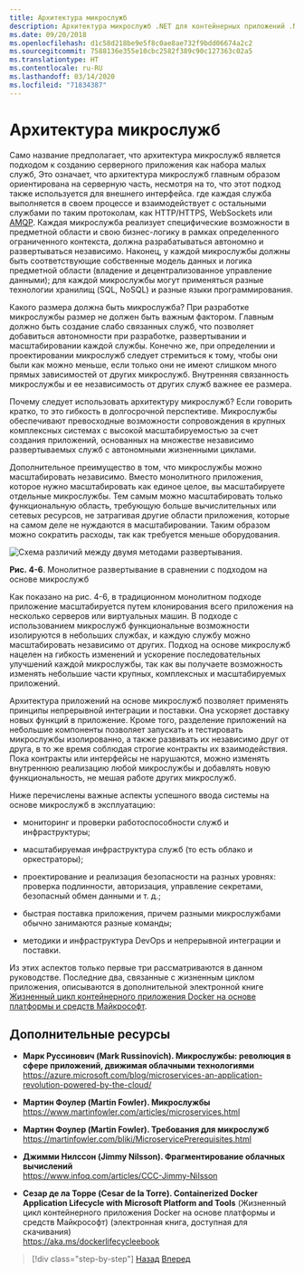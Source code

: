 ```yaml
---
title: Архитектура микрослужб
description: Архитектура микрослужб .NET для контейнерных приложений .NET | Архитектура микрослужб с высоты птичьего полета.
ms.date: 09/20/2018
ms.openlocfilehash: d1c58d218be9e5f8c0ae8ae732f9bdd06674a2c2
ms.sourcegitcommit: 7588136e355e10cbc2582f389c90c127363c02a5
ms.translationtype: HT
ms.contentlocale: ru-RU
ms.lasthandoff: 03/14/2020
ms.locfileid: "71834387"
---
```

# <a name="microservices-architecture"></a>Архитектура микрослужб

Само название предполагает, что архитектура микрослужб является подходом к созданию серверного приложения как набора малых служб, Это означает, что архитектура микрослужб главным образом ориентирована на серверную часть, несмотря на то, что этот подход также используется для внешнего интерфейса. где каждая служба выполняется в своем процессе и взаимодействует с остальными службами по таким протоколам, как HTTP/HTTPS, WebSockets или [AMQP](https://en.wikipedia.org/wiki/Advanced_Message_Queuing_Protocol). Каждая микрослужба реализует специфические возможности в предметной области и свою бизнес-логику в рамках определенного ограниченного контекста, должна разрабатываться автономно и развертываться независимо. Наконец, у каждой микрослужбы должны быть соответствующие собственные модель данных и логика предметной области (владение и децентрализованное управление данными); для каждой микрослужбы могут применяться разные технологии хранилищ (SQL, NoSQL) и разные языки программирования.

Какого размера должна быть микрослужба? При разработке микрослужбы размер не должен быть важным фактором. Главным должно быть создание слабо связанных служб, что позволяет добавиться автономности при разработке, развертывании и масштабировании каждой службы. Конечно же, при определении и проектировании микрослужб следует стремиться к тому, чтобы они были как можно меньше, если только они не имеют слишком много прямых зависимостей от других микрослужб. Внутренняя связанность микрослужбы и ее независимость от других служб важнее ее размера.

Почему следует использовать архитектуру микрослужб? Если говорить кратко, то это гибкость в долгосрочной перспективе. Микрослужбы обеспечивают превосходные возможности сопровождения в крупных комплексных системах с высокой масштабируемостью за счет создания приложений, основанных на множестве независимо развертываемых служб с автономными жизненными циклами.

Дополнительное преимущество в том, что микрослужбы можно масштабировать независимо. Вместо монолитного приложения, которое нужно масштабировать как единое целое, вы масштабируете отдельные микрослужбы. Тем самым можно масштабировать только функциональную область, требующую больше вычислительных или сетевых ресурсов, не затрагивая другие области приложения, которые на самом деле не нуждаются в масштабировании. Таким образом можно сократить расходы, так как требуется меньше оборудования.

![Схема различий между двумя методами развертывания.](./media/microservices-architecture/monolith-deployment-vs-microservice-approach.png)

**Рис. 4-6**. Монолитное развертывание в сравнении с подходом на основе микрослужб

Как показано на рис. 4-6, в традиционном монолитном подходе приложение масштабируется путем клонирования всего приложения на несколько серверов или виртуальных машин. В подходе с использованием микрослужб функциональные возможности изолируются в небольших службах, и каждую службу можно масштабировать независимо от других. Подход на основе микрослужб нацелен на гибкость изменений и ускорение последовательных улучшений каждой микрослужбы, так как вы получаете возможность изменять небольшие части крупных, комплексных и масштабируемых приложений.

Архитектура приложений на основе микрослужб позволяет применять принципы непрерывной интеграции и поставки. Она ускоряет доставку новых функций в приложение. Кроме того, разделение приложений на небольшие компоненты позволяет запускать и тестировать микрослужбы изолированно, а также развивать их независимо друг от друга, в то же время соблюдая строгие контракты их взаимодействия. Пока контракты или интерфейсы не нарушаются, можно изменять внутреннюю реализацию любой микрослужбы и добавлять новую функциональность, не мешая работе других микрослужб.

Ниже перечислены важные аспекты успешного ввода системы на основе микрослужб в эксплуатацию:

- мониторинг и проверки работоспособности служб и инфраструктуры;

- масштабируемая инфраструктура служб (то есть облако и оркестраторы);

- проектирование и реализация безопасности на разных уровнях: проверка подлинности, авторизация, управление секретами, безопасный обмен данными и т. д.;

- быстрая поставка приложения, причем разными микрослужбами обычно занимаются разные команды;

- методики и инфраструктура DevOps и непрерывной интеграции и поставки.

Из этих аспектов только первые три рассматриваются в данном руководстве. Последние два, связанные с жизненным циклом приложения, описываются в дополнительной электронной книге [Жизненный цикл контейнерного приложения Docker на основе платформы и средств Майкрософт](https://aka.ms/dockerlifecycleebook).

## <a name="additional-resources"></a>Дополнительные ресурсы

- **Марк Руссинович (Mark Russinovich). Микрослужбы: революция в сфере приложений, движимая облачными технологиями** \
  <https://azure.microsoft.com/blog/microservices-an-application-revolution-powered-by-the-cloud/>

- **Мартин Фоулер (Martin Fowler). Микрослужбы** \
  <https://www.martinfowler.com/articles/microservices.html>

- **Мартин Фоулер (Martin Fowler). Требования для микрослужб** \
  <https://martinfowler.com/bliki/MicroservicePrerequisites.html>

- **Джимми Нилссон (Jimmy Nilsson). Фрагментирование облачных вычислений** \
  <https://www.infoq.com/articles/CCC-Jimmy-Nilsson>

- **Сезар де ла Торре (Cesar de la Torre). Containerized Docker Application Lifecycle with Microsoft Platform and Tools** (Жизненный цикл контейнерного приложения Docker на основе платформы и средств Майкрософт) (электронная книга, доступная для скачивания) \
  <https://aka.ms/dockerlifecycleebook>

>[!div class="step-by-step"]
>[Назад](service-oriented-architecture.md)
>[Вперед](data-sovereignty-per-microservice.md)
